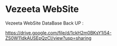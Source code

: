 # Vezeeta WebSite


Vezeeta WebSite DataBase Back UP :


https://drive.google.com/file/d/1ckH2m0BKsY1i54-ZS0W11dkAUSEpQzCI/view?usp=sharing
